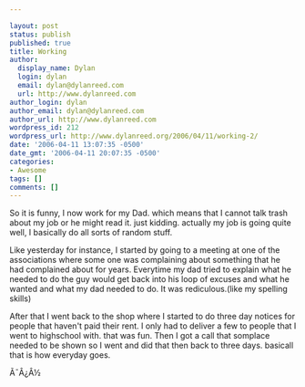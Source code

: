 ```yaml
---

layout: post
status: publish
published: true
title: Working
author:
  display_name: Dylan
  login: dylan
  email: dylan@dylanreed.com
  url: http://www.dylanreed.com
author_login: dylan
author_email: dylan@dylanreed.com
author_url: http://www.dylanreed.com
wordpress_id: 212
wordpress_url: http://www.dylanreed.org/2006/04/11/working-2/
date: '2006-04-11 13:07:35 -0500'
date_gmt: '2006-04-11 20:07:35 -0500'
categories:
- Awesome
tags: []
comments: []
---
```


So it is funny, I now work for my Dad. which means that I cannot talk trash about my job or he might read it. just kidding. actually my job is going quite well, I basically do all sorts of random stuff.

Like yesterday for instance, I started by going to a meeting at one of the associations where some one was complaining about something that he had complained about for years. Everytime my dad tried to explain what he needed to do the guy would get back into his loop of excuses and what he wanted and what my dad needed to do. It was rediculous.(like my spelling skills)

After that I went back to the shop where I started to do three day notices for people that haven't paid their rent. I only had to deliver a few to people that I went to highschool with. that was fun. Then I got a call that somplace needed to be shown so I went and did that then back to three days. basicall that is how everyday goes.

Ã¯Â¿Â½
